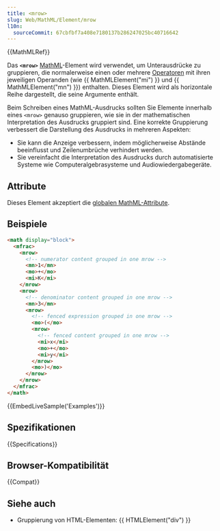```yaml
---
title: <mrow>
slug: Web/MathML/Element/mrow
l10n:
  sourceCommit: 67cbfbf7a408e7180137b286247025bc40716642
---
```


{{MathMLRef}}

Das **`<mrow>`** [MathML](/de/docs/Web/MathML)-Element wird verwendet, um Unterausdrücke zu gruppieren, die normalerweise einen oder mehrere [Operatoren](/de/docs/Web/MathML/Element/mo) mit ihren jeweiligen Operanden (wie {{ MathMLElement("mi") }} und {{ MathMLElement("mn") }}) enthalten. Dieses Element wird als horizontale Reihe dargestellt, die seine Argumente enthält.

Beim Schreiben eines MathML-Ausdrucks sollten Sie Elemente innerhalb eines `<mrow>` genauso gruppieren, wie sie in der mathematischen Interpretation des Ausdrucks gruppiert sind. Eine korrekte Gruppierung verbessert die Darstellung des Ausdrucks in mehreren Aspekten:

- Sie kann die Anzeige verbessern, indem möglicherweise Abstände beeinflusst und Zeilenumbrüche verhindert werden.
- Sie vereinfacht die Interpretation des Ausdrucks durch automatisierte Systeme wie Computeralgebrasysteme und Audiowiedergabegeräte.

## Attribute

Dieses Element akzeptiert die [globalen MathML-Attribute](/de/docs/Web/MathML/Global_attributes).

## Beispiele

```html
<math display="block">
  <mfrac>
    <mrow>
      <!-- numerator content grouped in one mrow -->
      <mn>1</mn>
      <mo>+</mo>
      <mi>K</mi>
    </mrow>
    <mrow>
      <!-- denominator content grouped in one mrow -->
      <mn>3</mn>
      <mrow>
        <!-- fenced expression grouped in one mrow -->
        <mo>(</mo>
        <mrow>
          <!-- fenced content grouped in one mrow -->
          <mi>x</mi>
          <mo>+</mo>
          <mi>y</mi>
        </mrow>
        <mo>)</mo>
      </mrow>
    </mrow>
  </mfrac>
</math>
```

{{EmbedLiveSample('Examples')}}

## Spezifikationen

{{Specifications}}

## Browser-Kompatibilität

{{Compat}}

## Siehe auch

- Gruppierung von HTML-Elementen: {{ HTMLElement("div") }}
